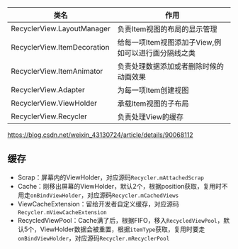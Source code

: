 类名 | 作用
--- | ---
RecyclerView.LayoutManager | 负责Item视图的布局的显示管理
RecyclerView.ItemDecoration | 给每一项Item视图添加子View,例如可以进行画分隔线之类
RecyclerView.ItemAnimator | 负责处理数据添加或者删除时候的动画效果
RecyclerView.Adapter | 为每一项Item创建视图
RecyclerView.ViewHolder | 承载Item视图的子布局
RecyclerView.Recycler | 负责处理View的缓存

https://blog.csdn.net/weixin_43130724/article/details/90068112

## 缓存
* Scrap：屏幕内的ViewHolder，对应源码`Recycler.mAttachedScrap`
* Cache：刚移出屏幕的ViewHolder，默认2个，根据position获取，复用时不用走`onBindViewHolder`，对应源码`Recycler.mCachedViews`
* ViewCacheExtension：留给开发者自定义缓存，对应源码`Recycler.mViewCacheExtension`
* RecycledViewPool：Cache满了后，根据FIFO，移入`RecycledViewPool`，默认5个，ViewHolder数据会被重置，根据`itemType`获取，复用时要走`onBindViewHolder`，对应源码`Recycler.mRecyclerPool`